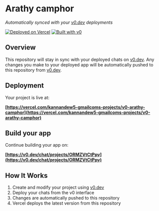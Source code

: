 # Arathy camphor

*Automatically synced with your [v0.dev](https://v0.dev) deployments*

[![Deployed on Vercel](https://img.shields.io/badge/Deployed%20on-Vercel-black?style=for-the-badge&logo=vercel)](https://vercel.com/kannandew5-gmailcoms-projects/v0-arathy-camphor)
[![Built with v0](https://img.shields.io/badge/Built%20with-v0.dev-black?style=for-the-badge)](https://v0.dev/chat/projects/ORMZVtCtPpv)

## Overview

This repository will stay in sync with your deployed chats on [v0.dev](https://v0.dev).
Any changes you make to your deployed app will be automatically pushed to this repository from [v0.dev](https://v0.dev).

## Deployment

Your project is live at:

**[https://vercel.com/kannandew5-gmailcoms-projects/v0-arathy-camphor](https://vercel.com/kannandew5-gmailcoms-projects/v0-arathy-camphor)**

## Build your app

Continue building your app on:

**[https://v0.dev/chat/projects/ORMZVtCtPpv](https://v0.dev/chat/projects/ORMZVtCtPpv)**

## How It Works

1. Create and modify your project using [v0.dev](https://v0.dev)
2. Deploy your chats from the v0 interface
3. Changes are automatically pushed to this repository
4. Vercel deploys the latest version from this repository